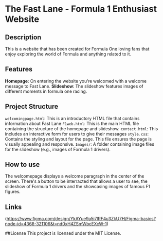 # The Fast Lane - Formula 1 Enthusiast Website


## Description
This is a website that has been created for Formula One loving fans that enjoy exploring the world of Formula and anything related to it.

## Features
**Homepage**: On entering the website you're welcomed with a welcome message to Fast Lane.
**Slideshow**: The slideshow features images of different moments in formula one racing.

## Project Structure
`welcomingpage.html`: This is an introductory HTML file that contains information about Fast Lane
`F1web.html`: This is the main HTML file containing the structure of the homepage and slideshow.
`contact.html`: This includes an interactive form for users to give their messages
`style.css`: Contains the styling and layout for the page. This file ensures the page is visually appealing and responsive.
`Images/`: A folder containing image files for the slideshow (e.g., images of Formula 1 drivers).

## How to use
The welcomepage displays a welcome paragraph in the center of the screen.
There's a button to be interracted that allows a user to see, the slideshow of Formula 1 drivers and the showcasing images of famous F1 figures.

## Links
(https://www.figma.com/design/YkAYue9a5i7lRF4u3ZkU7H/Figma-basics?node-id=4368-321106&t=nd0xH4ZSmWbcEXcW-1)


##License
This project is licensed under the MIT License.

